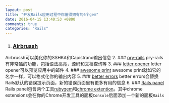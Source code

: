 ```yaml
---
layout: post
title: "开发Rails应用过程中你值得拥有的6个gem"
date: 2016-04-15 13:40:53 +0800
comments: true
categories: "Rails"
---
```

1. ### [Airbrussh](https://github.com/mattbrictson/airbrussh)
Airbrussh可以美化你的SSHKit和Capistrano输出信息
2. ### [pry-rails](https://github.com/rweng/pry-rails)
pry-rails有非常酷的功能，包括语法高亮，源码和文档查询等
3. ### [letter opener](https://github.com/ryanb/letter_opener)
letter opener可以预览应用中的邮件
4. ### [awesome print](https://github.com/michaeldv/awesome_print)
awesome print就如它的名字一样，可以格式化你的输出内容
5. ### [better errors](https://github.com/charliesome/better_errors)
better errors会替换Rails默认的错误提示页面，新的错误页面里有更多有用的信息
6. ### [Rails panel](https://github.com/dejan/rails_panel)
Rails panel包含两个工具[rubygem](https://github.com/dejan/rails_panel)和[chrome extention](https://chrome.google.com/webstore/detail/railspanel/gjpfobpafnhjhbajcjgccbbdofdckggg)。其中chrome extensions会在你的Chrome开发工具的面板`Console`后面添加一个新的面板`Rails`
